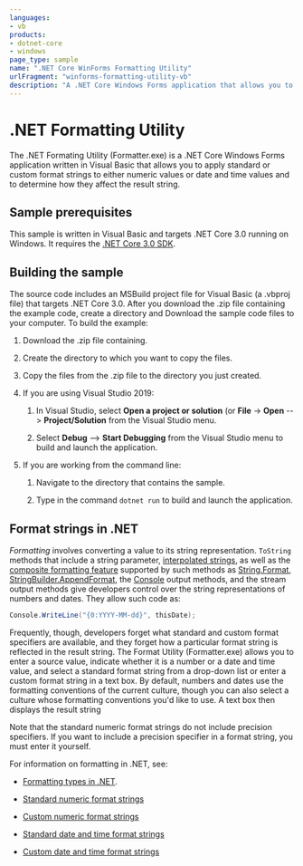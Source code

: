 ```yaml
---
languages:
- vb
products:
- dotnet-core
- windows
page_type: sample
name: ".NET Core WinForms Formatting Utility"
urlFragment: "winforms-formatting-utility-vb"
description: "A .NET Core Windows Forms application that allows you to apply standard or custom format strings.."
---
```

# .NET Formatting Utility

The .NET Formating Utility (Formatter.exe) is a .NET Core Windows Forms application written in Visual Basic that allows you to apply standard or custom format strings to either numeric values or date and time values and to determine how they affect the result string.

## Sample prerequisites

This sample is written in Visual Basic and targets .NET Core 3.0 running on Windows. It requires the [.NET Core 3.0 SDK](https://dotnet.microsoft.com/download/dotnet-core/3.0).

## Building the sample

The source code includes an MSBuild project file for Visual Basic (a .vbproj file) that targets .NET Core 3.0. After you download the .zip file containing the example code, create a directory and Download the sample code files to your computer. To build the example:

1. Download the .zip file containing.

2. Create the directory to which you want to copy the files.

3. Copy the files from the .zip file to the directory you just created.

4. If you are using Visual Studio 2019:

   1. In Visual Studio, select **Open a project or solution** (or **File** -> **Open** --> **Project/Solution** from the Visual Studio menu.

   2. Select **Debug** --> **Start Debugging** from the Visual Studio menu to build and launch the application.

4. If you are working from the command line:

   1. Navigate to the directory that contains the sample.

   2. Type in the command `dotnet run` to build and launch the application.


## Format strings in .NET

*Formatting* involves converting a value to its string representation. `ToString` methods that include a string parameter, [interpolated strings](https://docs.microsoft.com/dotnet/csharp/language-reference/tokens/interpolated), as well as the [composite formatting feature](https://docs.microsoft.com/dotnet/standard/base-types/composite-formatting) supported by such methods as [String.Format](https://docs.microsoft.com/dotnet/api/system.string.format), [StringBuilder.AppendFormat](https://docs.microsoft.com/dotnet/api/system.text.stringbuilder.appendformat), the [Console](https://docs.microsoft.com/dotnet/api/system.console) output methods, and the stream output methods give developers control over the string representations of numbers and dates. They allow such code as:

```cs
Console.WriteLine("{0:YYYY-MM-dd}", thisDate);
```

Frequently, though, developers forget what standard and custom format specifiers are available, and they forget how a particular format string is reflected in the result string. The Format Utility (Formatter.exe) allows you to enter a source value, indicate whether it is a number or a date and time value, and select a standard format string from a drop-down list or enter a custom format string in a text box. By default, numbers and dates use the formatting conventions of the current culture, though you can also select a culture whose formatting conventions you'd like to use. A text box then displays the result string

Note that the standard numeric format strings do not include precision specifiers. If you want to include a precision specifier in a format string, you must enter it yourself.

For information on formatting in .NET, see:

- [Formatting types in .NET](https://docs.microsoft.com/dotnet/standard/base-types/formatting-types). 

- [Standard numeric format strings](https://docs.microsoft.com/dotnet/standard/base-types/standard-numeric-format-strings)

- [Custom numeric format strings](https://docs.microsoft.com/dotnet/standard/base-types/custom-numeric-format-strings)

- [Standard date and time format strings](https://docs.microsoft.com/dotnet/standard/base-types/standard-date-and-time-format-strings)

- [Custom date and time format strings](https://docs.microsoft.com/dotnet/standard/base-types/custom-date-and-time-format-strings)
